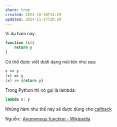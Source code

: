 ```yaml
---
share: true
created: 2023-10-30T14:29
updated: 2024-11-27T20:29
---
```

Ví dụ hàm này:
```js
function (x){
    return y
}
```

Có thể được viết dưới dạng mũi tên như sau:
```js
x => y
(x) => y
(x) => {return y}
```

Trong Python thì nó gọi là lambda:
```python
lambda x: y
```

Những hàm như thế này sẽ được dùng cho [callback](./Callback/Callback%20l%C3%A0%20nh%E1%BB%AFng%20h%C3%A0m%20%C4%91%C6%B0%E1%BB%A3c%20d%C3%B9ng%20nh%C6%B0%20%C4%91%E1%BB%91i%20s%E1%BB%91%20c%E1%BB%A7a%20h%C3%A0m%20kh%C3%A1c.md)

Nguồn:: [Anonymous function - Wikipedia](https://en.wikipedia.org/wiki/Anonymous_function)